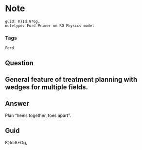 # Note
```
guid: K}Id:8*Gg,
notetype: Ford Primer on RO Physics model
```

### Tags
```
Ford
```

## Question
<h2>General feature of treatment planning with wedges for multiple fields.</h2>

## Answer
<section>
<p>Plan “heels together, toes apart”.</p>

</section>

## Guid
K}Id:8*Gg,
